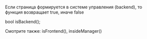 Если страница формируется в системе управления (backend), то функция возвращает true, иначе false

bool isBackend();

Смотрите также: isFrontend(), insideManager()